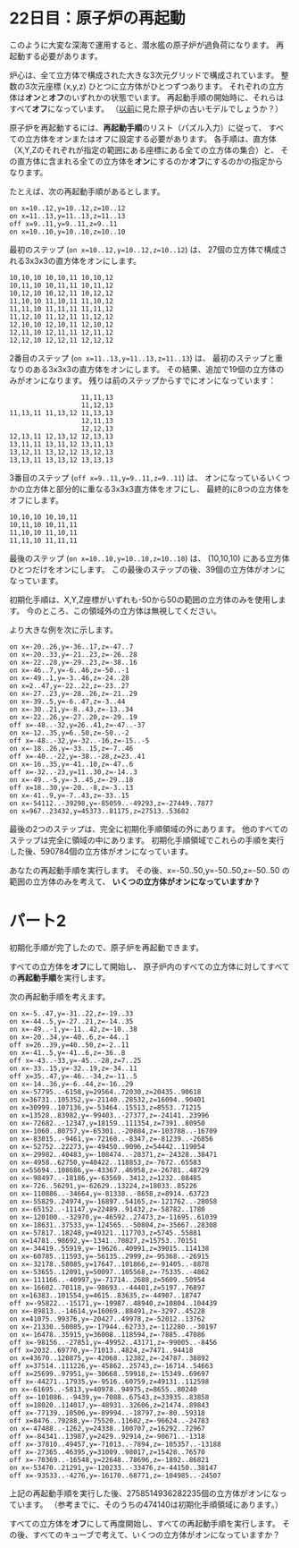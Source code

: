 # 22日目：原子炉の再起動 #

このように大変な深海で運用すると、潜水艦の原子炉が過負荷になります。
再起動する必要があります。

炉心は、全て立方体で構成された大きな3次元グリッドで構成されています。
整数の3次元座標 (x,y,z) ひとつに立方体がひとつずつあります。
それぞれの立方体は**オン**と**オフ**のいずれかの状態でいます。
再起動手順の開始時に、それらはすべて**オフ**になっています。
（[以前](../../2020/day17/quiz.md)に見た原子炉の古いモデルでしょうか？）

原子炉を再起動するには、**再起動手順**のリスト（パズル入力）に従って、
すべての立方体をオンまたはオフに設定する必要があります。
各手順は、直方体（X,Y,Zのそれぞれが指定の範囲にある座標にある全ての立方体の集合）と、
その直方体に含まれる全ての立方体を**オン**にするのか**オフ**にするのかの指定からなります。

たとえば、次の再起動手順があるとします。

```
on x=10..12,y=10..12,z=10..12
on x=11..13,y=11..13,z=11..13
off x=9..11,y=9..11,z=9..11
on x=10..10,y=10..10,z=10..10
```

最初のステップ (`on x=10..12,y=10..12,z=10..12`) は、
27個の立方体で構成される3x3x3の直方体をオンにします。

```
10,10,10 10,10,11 10,10,12
10,11,10 10,11,11 10,11,12
10,12,10 10,12,11 10,12,12
11,10,10 11,10,11 11,10,12
11,11,10 11,11,11 11,11,12
11,12,10 11,12,11 11,12,12
12,10,10 12,10,11 12,10,12
12,11,10 12,11,11 12,11,12
12,12,10 12,12,11 12,12,12
```

2番目のステップ (`on x=11..13,y=11..13,z=11..13`) は、
最初のステップと重なりのある3x3x3の直方体をオンにします。
その結果、追加で19個の立方体のみがオンになります。
残りは前のステップからすでにオンになっています：

```
                  11,11,13
                  11,12,13
11,13,11 11,13,12 11,13,13
                  12,11,13
                  12,12,13
12,13,11 12,13,12 12,13,13
13,11,11 13,11,12 13,11,13
13,12,11 13,12,12 13,12,13
13,13,11 13,13,12 13,13,13
```

3番目のステップ (`off x=9..11,y=9..11,z=9..11`) は、
オンになっているいくつかの立方体と部分的に重なる3x3x3直方体をオフにし、
最終的に8つの立方体をオフにします。

```
10,10,10 10,10,11
10,11,10 10,11,11
11,10,10 11,10,11
11,11,10 11,11,11
```

最後のステップ (`on x=10..10,y=10..10,z=10..10`) は、
(10,10,10) にある立方体ひとつだけをオンにします。
この最後のステップの後、39個の立方体がオンになっています。

初期化手順は、X,Y,Z座標がいずれも-50から50の範囲の立方体のみを使用します。
今のところ、この領域外の立方体は無視してください。

より大きな例を次に示します。

```
on x=-20..26,y=-36..17,z=-47..7
on x=-20..33,y=-21..23,z=-26..28
on x=-22..28,y=-29..23,z=-38..16
on x=-46..7,y=-6..46,z=-50..-1
on x=-49..1,y=-3..46,z=-24..28
on x=2..47,y=-22..22,z=-23..27
on x=-27..23,y=-28..26,z=-21..29
on x=-39..5,y=-6..47,z=-3..44
on x=-30..21,y=-8..43,z=-13..34
on x=-22..26,y=-27..20,z=-29..19
off x=-48..-32,y=26..41,z=-47..-37
on x=-12..35,y=6..50,z=-50..-2
off x=-48..-32,y=-32..-16,z=-15..-5
on x=-18..26,y=-33..15,z=-7..46
off x=-40..-22,y=-38..-28,z=23..41
on x=-16..35,y=-41..10,z=-47..6
off x=-32..-23,y=11..30,z=-14..3
on x=-49..-5,y=-3..45,z=-29..18
off x=18..30,y=-20..-8,z=-3..13
on x=-41..9,y=-7..43,z=-33..15
on x=-54112..-39298,y=-85059..-49293,z=-27449..7877
on x=967..23432,y=45373..81175,z=27513..53682
```

最後の2つのステップは、完全に初期化手順領域の外にあります。
他のすべてのステップは完全に領域の中にあります。
初期化手順領域でこれらの手順を実行した後、590784個の立方体がオンになっています。

あなたの再起動手順を実行します。
その後、x=-50..50,y=-50..50,z=-50..50 の範囲の立方体のみを考えて、
**いくつの立方体がオンになっていますか？**

# パート2 #

初期化手順が完了したので、原子炉を再起動できます。

すべての立方体を**オフ**にして開始し、
原子炉内のすべての立方体に対してすべての**再起動手順**を実行します。

次の再起動手順を考えます。

```
on x=-5..47,y=-31..22,z=-19..33
on x=-44..5,y=-27..21,z=-14..35
on x=-49..-1,y=-11..42,z=-10..38
on x=-20..34,y=-40..6,z=-44..1
off x=26..39,y=40..50,z=-2..11
on x=-41..5,y=-41..6,z=-36..8
off x=-43..-33,y=-45..-28,z=7..25
on x=-33..15,y=-32..19,z=-34..11
off x=35..47,y=-46..-34,z=-11..5
on x=-14..36,y=-6..44,z=-16..29
on x=-57795..-6158,y=29564..72030,z=20435..90618
on x=36731..105352,y=-21140..28532,z=16094..90401
on x=30999..107136,y=-53464..15513,z=8553..71215
on x=13528..83982,y=-99403..-27377,z=-24141..23996
on x=-72682..-12347,y=18159..111354,z=7391..80950
on x=-1060..80757,y=-65301..-20884,z=-103788..-16709
on x=-83015..-9461,y=-72160..-8347,z=-81239..-26856
on x=-52752..22273,y=-49450..9096,z=54442..119054
on x=-29982..40483,y=-108474..-28371,z=-24328..38471
on x=-4958..62750,y=40422..118853,z=-7672..65583
on x=55694..108686,y=-43367..46958,z=-26781..48729
on x=-98497..-18186,y=-63569..3412,z=1232..88485
on x=-726..56291,y=-62629..13224,z=18033..85226
on x=-110886..-34664,y=-81338..-8658,z=8914..63723
on x=-55829..24974,y=-16897..54165,z=-121762..-28058
on x=-65152..-11147,y=22489..91432,z=-58782..1780
on x=-120100..-32970,y=-46592..27473,z=-11695..61039
on x=-18631..37533,y=-124565..-50804,z=-35667..28308
on x=-57817..18248,y=49321..117703,z=5745..55881
on x=14781..98692,y=-1341..70827,z=15753..70151
on x=-34419..55919,y=-19626..40991,z=39015..114138
on x=-60785..11593,y=-56135..2999,z=-95368..-26915
on x=-32178..58085,y=17647..101866,z=-91405..-8878
on x=-53655..12091,y=50097..105568,z=-75335..-4862
on x=-111166..-40997,y=-71714..2688,z=5609..50954
on x=-16602..70118,y=-98693..-44401,z=5197..76897
on x=16383..101554,y=4615..83635,z=-44907..18747
off x=-95822..-15171,y=-19987..48940,z=10804..104439
on x=-89813..-14614,y=16069..88491,z=-3297..45228
on x=41075..99376,y=-20427..49978,z=-52012..13762
on x=-21330..50085,y=-17944..62733,z=-112280..-30197
on x=-16478..35915,y=36008..118594,z=-7885..47086
off x=-98156..-27851,y=-49952..43171,z=-99005..-8456
off x=2032..69770,y=-71013..4824,z=7471..94418
on x=43670..120875,y=-42068..12382,z=-24787..38892
off x=37514..111226,y=-45862..25743,z=-16714..54663
off x=25699..97951,y=-30668..59918,z=-15349..69697
off x=-44271..17935,y=-9516..60759,z=49131..112598
on x=-61695..-5813,y=40978..94975,z=8655..80240
off x=-101086..-9439,y=-7088..67543,z=33935..83858
off x=18020..114017,y=-48931..32606,z=21474..89843
off x=-77139..10506,y=-89994..-18797,z=-80..59318
off x=8476..79288,y=-75520..11602,z=-96624..-24783
on x=-47488..-1262,y=24338..100707,z=16292..72967
off x=-84341..13987,y=2429..92914,z=-90671..-1318
off x=-37810..49457,y=-71013..-7894,z=-105357..-13188
off x=-27365..46395,y=31009..98017,z=15428..76570
off x=-70369..-16548,y=22648..78696,z=-1892..86821
on x=-53470..21291,y=-120233..-33476,z=-44150..38147
off x=-93533..-4276,y=-16170..68771,z=-104985..-24507
```

上記の再起動手順を実行した後、2758514936282235個の立方体がオンになっています。
（参考までに、そのうちの474140は初期化手順領域にあります。）

すべての立方体を**オフ**にして再度開始し、すべての再起動手順を実行します。
その後、すべてのキューブで考えて、いくつの立方体がオンになっていますか？
